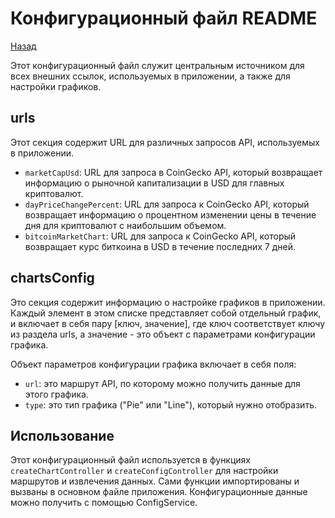 # Конфигурационный файл README
[Назад](../README.md)

Этот конфигурационный файл служит центральным источником для всех внешних ссылок, используемых в приложении, а также для настройки графиков.

## urls

Этот секция содержит URL для различных запросов API, используемых в приложении.

- `marketCapUsd`: URL для запроса в CoinGecko API, который возвращает информацию о рыночной капитализации в USD для главных криптовалют.
- `dayPriceChangePercent`: URL для запроса к CoinGecko API, который возвращает информацию о процентном изменении цены в течение дня для криптовалют с наибольшим объемом.
- `bitcoinMarketChart`: URL для запроса к CoinGecko API, который возвращает курс биткоина в USD в течение последних 7 дней.

## chartsConfig

Это секция содержит информацию о настройке графиков в приложении. Каждый элемент в этом списке представляет собой отдельный график, и включает в себя пару [ключ, значение], где ключ соответствует ключу из раздела urls, а значение - это объект с параметрами конфигурации графика.

Объект параметров конфигурации графика включает в себя поля:

- `url`: это маршрут API, по которому можно получить данные для этого графика.
- `type`: это тип графика ("Pie" или "Line"), который нужно отобразить.

## Использование

Этот конфигурационный файл используется в функциях `createChartController` и `createConfigController` для настройки маршрутов и извлечения данных. Сами функции импортированы и вызваны в основном файле приложения. Конфигурационные данные можно получить с помощью ConfigService.
